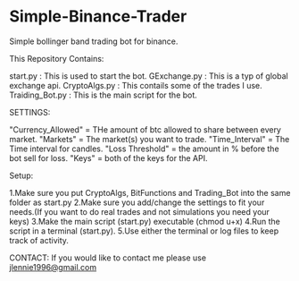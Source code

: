 # Simple-Binance-Trader

Simple bollinger band trading bot for binance.

This Repository Contains:

start.py : This is used to start the bot.
GExchange.py : This is a typ of global exchange api.
CryptoAlgs.py : This contails some of the trades I use.
Traiding_Bot.py : This is the main script for the bot.

SETTINGS:

"Currency_Allowed" = THe amount of btc allowed to share between every market.
"Markets" = The market(s) you want to trade.
"Time_Interval" = The Time interval for candles.
"Loss Threshold" = the amount in % before the bot sell for loss.
"Keys" = both of the keys for the API.

Setup:

1.Make sure you put CryptoAlgs, BitFunctions and Trading_Bot into the same folder as start.py
2.Make sure you add/change the settings to fit your needs.(If you want to do real trades and not simulations you need your keys)
3.Make the main script (start.py) executable (chmod u+x)
4.Run the script in a terminal (start.py).
5.Use either the terminal or log files to keep track of activity.

CONTACT: If you would like to contact me please use jlennie1996@gmail.com

